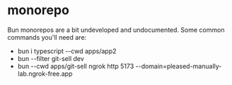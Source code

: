 # monorepo

Bun monorepos are a bit undeveloped and undocumented. Some common commands you'll need are:
* bun i typescript --cwd apps/app2
* bun --filter git-sell dev
* bun --cwd apps/git-sell ngrok http 5173 --domain=pleased-manually-lab.ngrok-free.app

